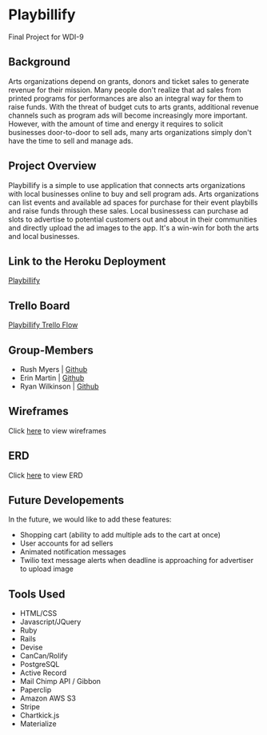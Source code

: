 # Playbillify
Final Project for WDI-9

## Background

Arts organizations depend on grants, donors and ticket sales to generate revenue for their mission. Many people don't realize that ad sales from printed programs for performances are also an integral way for them to raise funds. With the threat of budget cuts to arts grants, additional revenue channels such as program ads will become increasingly more important. However, with the amount of time and energy it requires to solicit businesses door-to-door to sell ads, many arts organizations simply don't have the time to sell and manage ads. 

## Project Overview

Playbillify is a simple to use application that connects arts organizations with local businesses online to buy and sell program ads. Arts organizations can list events and available ad spaces for purchase for their event playbills and raise funds through these sales. Local businessess can purchase ad slots to advertise to potential customers out and about in their communities and directly upload the ad images to the app. It's a win-win for both the arts and local businesses.

## Link to the Heroku Deployment
[Playbillify](https://playbillify.herokuapp.com/)

## Trello Board
[Playbillify Trello Flow](https://trello.com/b/CDDxIfj6/ad-app)

## Group-Members
- Rush Myers
    | [Github](https://github.com/RushMyers)
- Erin Martin
    | [Github](https://github.com/deviea8)
- Ryan Wilkinson
    | [Github](https://github.com/Ryan-Wilkinson)

## Wireframes
Click [here](http://i.imgur.com/oy632NW.jpg) to view wireframes

## ERD
Click [here](https://drive.google.com/file/d/0B9y_Lq3LVbmyaUNNdkV5TG9hWWc/view?usp=sharing) to view ERD

## Future Developements

In the future, we would like to add these features:
- Shopping cart (ability to add multiple ads to the cart at once)
- User accounts for ad sellers
- Animated notification messages
- Twilio text message alerts when deadline is approaching for advertiser to upload image

## Tools Used
- HTML/CSS
- Javascript/JQuery
- Ruby
- Rails
- Devise
- CanCan/Rolify
- PostgreSQL
- Active Record
- Mail Chimp API / Gibbon
- Paperclip
- Amazon AWS S3
- Stripe
- Chartkick.js
- Materialize
